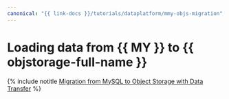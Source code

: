 ```yaml
---
canonical: "{{ link-docs }}/tutorials/dataplatform/mmy-objs-migration"
---
```


# Loading data from {{ MY }} to {{ objstorage-full-name }}

{% include notitle [Migration from MySQL to Object Storage with Data Transfer](../../_tutorials/dataplatform/mmy-objs-migration.md) %}
